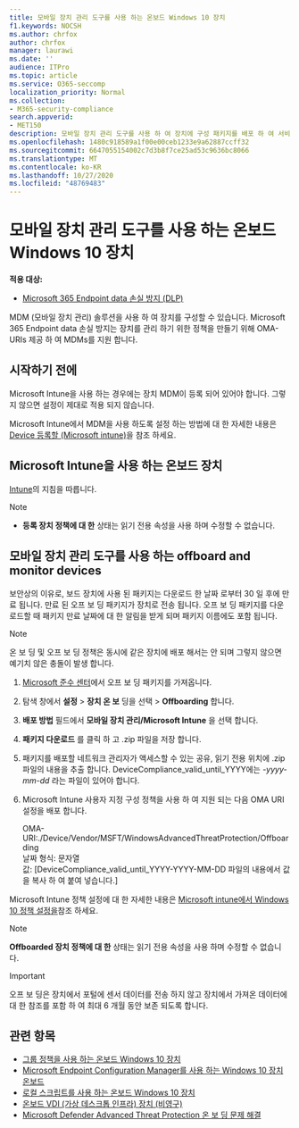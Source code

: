 ```yaml
---
title: 모바일 장치 관리 도구를 사용 하는 온보드 Windows 10 장치
f1.keywords: NOCSH
ms.author: chrfox
author: chrfox
manager: laurawi
ms.date: ''
audience: ITPro
ms.topic: article
ms.service: O365-seccomp
localization_priority: Normal
ms.collection:
- M365-security-compliance
search.appverid:
- MET150
description: 모바일 장치 관리 도구를 사용 하 여 장치에 구성 패키지를 배포 하 여 서비스에 등록 되도록 합니다.
ms.openlocfilehash: 1480c918589a1f00e00ceb1233e9a62887ccff32
ms.sourcegitcommit: 6647055154002c7d3b8f7ce25ad53c9636bc8066
ms.translationtype: MT
ms.contentlocale: ko-KR
ms.lasthandoff: 10/27/2020
ms.locfileid: "48769483"
---
```

# <a name="onboard-windows-10-devices-using-mobile-device-management-tools"></a>모바일 장치 관리 도구를 사용 하는 온보드 Windows 10 장치

**적용 대상:**

- [Microsoft 365 Endpoint data 손실 방지 (DLP)](/microsoft-365/compliance/endpoint-dlp-learn-about)

MDM (모바일 장치 관리) 솔루션을 사용 하 여 장치를 구성할 수 있습니다. Microsoft 365 Endpoint data 손실 방지는 장치를 관리 하기 위한 정책을 만들기 위해 OMA-URIs 제공 하 여 MDMs를 지원 합니다.


## <a name="before-you-begin"></a>시작하기 전에
Microsoft Intune을 사용 하는 경우에는 장치 MDM이 등록 되어 있어야 합니다. 그렇지 않으면 설정이 제대로 적용 되지 않습니다. 

Microsoft Intune에서 MDM을 사용 하도록 설정 하는 방법에 대 한 자세한 내용은 [Device 등록할 (Microsoft intune)](https://docs.microsoft.com/mem/intune/enrollment/device-enrollment)을 참조 하세요.

## <a name="onboard-devices-using-microsoft-intune"></a>Microsoft Intune을 사용 하는 온보드 장치

[Intune](https://docs.microsoft.com/intune/advanced-threat-protection)의 지침을 따릅니다.

> [!NOTE]
> - **등록 장치 정책에 대 한** 상태는 읽기 전용 속성을 사용 하며 수정할 수 없습니다.

## <a name="offboard-and-monitor-devices-using-mobile-device-management-tools"></a>모바일 장치 관리 도구를 사용 하는 offboard and monitor devices

보안상의 이유로, 보드 장치에 사용 된 패키지는 다운로드 한 날짜 로부터 30 일 후에 만료 됩니다. 만료 된 오프 보 딩 패키지가 장치로 전송 됩니다. 오프 보 딩 패키지를 다운로드할 때 패키지 만료 날짜에 대 한 알림을 받게 되며 패키지 이름에도 포함 됩니다.

> [!NOTE]
> 온 보 딩 및 오프 보 딩 정책은 동시에 같은 장치에 배포 해서는 안 되며 그렇지 않으면 예기치 않은 충돌이 발생 합니다.

1. [Microsoft 준수 센터](https://compliance.microsoft.com/)에서 오프 보 딩 패키지를 가져옵니다.

2. 탐색 창에서 **설정**  >  **장치 온 보** 딩을 선택  >  **Offboarding** 합니다.

3. **배포 방법** 필드에서 **모바일 장치 관리/Microsoft Intune** 을 선택 합니다.
    
4. **패키지 다운로드** 를 클릭 하 고 .zip 파일을 저장 합니다.

5. 패키지를 배포할 네트워크 관리자가 액세스할 수 있는 공유, 읽기 전용 위치에 .zip 파일의 내용을 추출 합니다. DeviceCompliance_valid_until_YYYY에는 *-yyyy-mm-dd* 라는 파일이 있어야 합니다.

6. Microsoft Intune 사용자 지정 구성 정책을 사용 하 여 지원 되는 다음 OMA URI 설정을 배포 합니다.

      OMA-URI:./Device/Vendor/MSFT/WindowsAdvancedThreatProtection/Offboarding      
      날짜 형식: 문자열      
      값: [DeviceCompliance_valid_until_YYYY-YYYY-MM-DD 파일의 내용에서 값을 복사 하 여 붙여 넣습니다.]

Microsoft Intune 정책 설정에 대 한 자세한 내용은 [Microsoft intune에서 Windows 10 정책 설정을](https://docs.microsoft.com/intune/deploy-use/windows-10-policy-settings-in-microsoft-intune)참조 하세요.

> [!NOTE]
> **Offboarded 장치 정책에 대 한** 상태는 읽기 전용 속성을 사용 하며 수정할 수 없습니다.

> [!IMPORTANT]
> 오프 보 딩은 장치에서 포털에 센서 데이터를 전송 하지 않고 장치에서 가져온 데이터에 대 한 참조를 포함 하 여 최대 6 개월 동안 보존 되도록 합니다.

## <a name="related-topics"></a>관련 항목
- [그룹 정책을 사용 하는 온보드 Windows 10 장치](dlp-configure-endpoints-gp.md)
- [Microsoft Endpoint Configuration Manager를 사용 하는 Windows 10 장치 온보드](dlp-configure-endpoints-sccm.md)
- [로컬 스크립트를 사용 하는 온보드 Windows 10 장치](dlp-configure-endpoints-script.md)
- [온보드 VDI (가상 데스크톱 인프라) 장치 (비영구)](dlp-configure-endpoints-vdi.md)
- [Microsoft Defender Advanced Threat Protection 온 보 딩 문제 해결](https://docs.microsoft.com/windows/security/threat-protection/microsoft-defender-atp/troubleshoot-onboarding)
